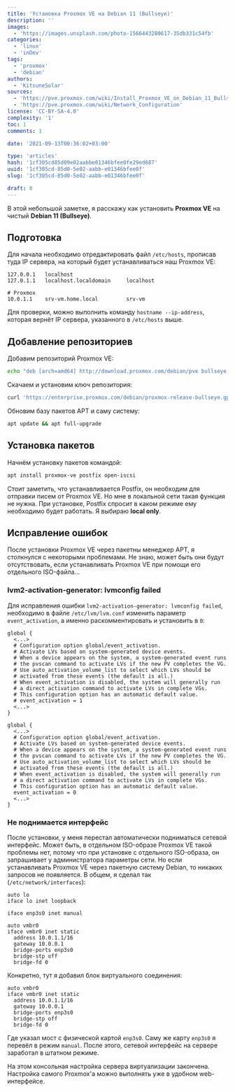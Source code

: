 ```yaml
---
title: 'Установка Proxmox VE на Debian 11 (Bullseye)'
description: ''
images:
  - 'https://images.unsplash.com/photo-1566443280617-35db331c54fb'
categories:
  - 'linux'
  - 'inDev'
tags:
  - 'proxmox'
  - 'debian'
authors:
  - 'KitsuneSolar'
sources:
  - 'https://pve.proxmox.com/wiki/Install_Proxmox_VE_on_Debian_11_Bullseye'
  - 'https://pve.proxmox.com/wiki/Network_Configuration'
license: 'CC-BY-SA-4.0'
complexity: '1'
toc: 1
comments: 1

date: '2021-09-13T00:36:02+03:00'

type: 'articles'
hash: '1cf305cd85d09e02aabbe01346bfee0fe29ed687'
uuid: '1cf305cd-85d0-5e02-aabb-e01346bfee0f'
slug: '1cf305cd-85d0-5e02-aabb-e01346bfee0f'

draft: 0
---
```


В этой небольшой заметке, я расскажу как установить **Proxmox VE** на чистый **Debian 11 (Bullseye)**.

<!--more-->

## Подготовка

Для начала необходимо отредактировать файл `/etc/hosts`, прописав туда IP сервера, на который будет устанавливаться наш Proxmox VE:

```text
127.0.0.1   localhost
127.0.1.1   localhost.localdomain     localhost

# Proxmox
10.0.1.1    srv-vm.home.local         srv-vm
```

Для проверки, можно выполнить команду `hostname --ip-address`, которая вернёт IP сервера, указанного в `/etc/hosts` выше.

## Добавление репозиториев

Добавим репозиторий Proxmox VE:

```sh
echo "deb [arch=amd64] http://download.proxmox.com/debian/pve bullseye pve-no-subscription" > /etc/apt/sources.list.d/pve.list
```

Скачаем и установим ключ репозитория:

```sh
curl 'https://enterprise.proxmox.com/debian/proxmox-release-bullseye.gpg' -o /etc/apt/trusted.gpg.d/pve.gpg
```

Обновим базу пакетов APT и саму систему:

```sh
apt update && apt full-upgrade
```

## Установка пакетов

Начнём установку пакетов командой:

```sh
apt install proxmox-ve postfix open-iscsi
```

Стоит заметить, что устанавливается Postfix, он необходим для отправки писем от Proxmox VE. Но мне в локальной сети такая функция не нужна. При установке, Postfix спросит в каком режиме ему необходимо будет работать. Я выбираю **local only**.

## Исправление ошибок

После установки Proxmox VE через пакетны менеджер APT, я столкнулся с некоторыми проблемами. Не знаю, может быть они будут отсутствовать, если устанавливать Proxmox VE при помощи его отдельного ISO-файла...

### lvm2-activation-generator: lvmconfig failed

Для исправления ошибки `lvm2-activation-generator: lvmconfig failed`, необходимо в файле `/etc/lvm/lvm.conf` изменить параметр `event_activation`, а именно раскомментировать и установить в `0`:

```text
global {
  <...>
  # Configuration option global/event_activation.
  # Activate LVs based on system-generated device events.
  # When a device appears on the system, a system-generated event runs
  # the pvscan command to activate LVs if the new PV completes the VG.
  # Use auto_activation_volume_list to select which LVs should be
  # activated from these events (the default is all.)
  # When event_activation is disabled, the system will generally run
  # a direct activation command to activate LVs in complete VGs.
  # This configuration option has an automatic default value.
  # event_activation = 1
  <...>
}
```

```text
global {
  <...>
  # Configuration option global/event_activation.
  # Activate LVs based on system-generated device events.
  # When a device appears on the system, a system-generated event runs
  # the pvscan command to activate LVs if the new PV completes the VG.
  # Use auto_activation_volume_list to select which LVs should be
  # activated from these events (the default is all.)
  # When event_activation is disabled, the system will generally run
  # a direct activation command to activate LVs in complete VGs.
  # This configuration option has an automatic default value.
  event_activation = 0
  <...>
}
```

### Не поднимается  интерфейс

После установки, у меня перестал автоматически подниматься сетевой интерфейс. Может быть, в отдельном ISO-образе Proxmox VE такой проблемы нет, потому что при установке с отдельного ISO-образа, он запрашивает у администратора параметры сети. Но если устанавливать Proxmox VE через пакетную систему Debian, то никаких запросов не появляется. В общем, я сделал так (`/etc/network/interfaces`):

```text
auto lo
iface lo inet loopback

iface enp3s0 inet manual

auto vmbr0
iface vmbr0 inet static
  address 10.0.1.1/16
  gateway 10.0.0.1
  bridge-ports enp3s0
  bridge-stp off
  bridge-fd 0
```

Конкретно, тут я добавил блок виртуального соединения:

```text
auto vmbr0
iface vmbr0 inet static
  address 10.0.1.1/16
  gateway 10.0.0.1
  bridge-ports enp3s0
  bridge-stp off
  bridge-fd 0
```

Где указал мост с физической картой `enp3s0`. Саму же карту `enp3s0` я перевёл в режим `manual`. После этого, сетевой интерфейс на сервере заработал в штатном режиме.

На этом консольная настройка сервера виртуализации закончена. Настройка самого Proxmox'а можно выполнять уже в удобном web-интерфейсе.
